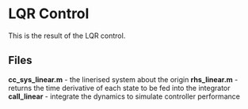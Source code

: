 # LQR Control
This is the result of the LQR control.

## Files
**cc_sys_linear.m** - the linerised system about the origin
**rhs_linear.m** - returns the time derivative of each state to be fed into the integrator
**call_linear** - integrate the dynamics to simulate controller performance
